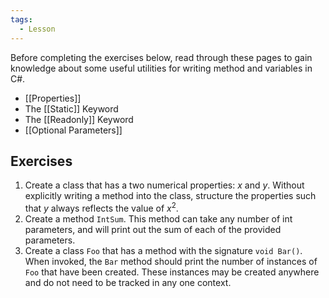 ```yaml
---
tags:
  - Lesson
---
```

Before completing the exercises below, read through these pages to gain knowledge about some useful utilities for writing method and variables in C#.
- [[Properties]]
- The [[Static]] Keyword
- The [[Readonly]] Keyword
- [[Optional Parameters]]

## Exercises

1. Create a class that has a two numerical properties: $x$ and $y$. Without explicitly writing a method into the class, structure the properties such that $y$ always reflects the value of $x^2$.
2. Create a method `IntSum`. This method can take any number of int parameters, and will print out the sum of each of the provided parameters.
3. Create a class `Foo` that has a method with the signature `void Bar()`. When invoked, the `Bar` method should print the number of instances of `Foo` that have been created. These instances may be created anywhere and do not need to be tracked in any one context.